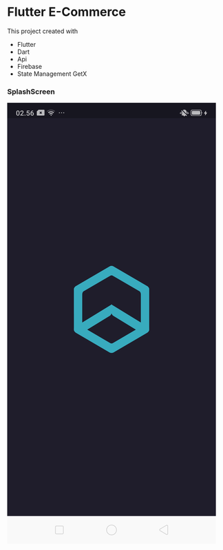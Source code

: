 # Flutter E-Commerce

This project created with

- Flutter
- Dart
- Api
- Firebase 
- State Management GetX

### SplashScreen
![splashscreen](./screenshots/picture-1.png)
